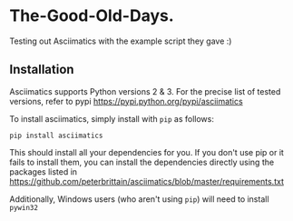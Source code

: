 # The-Good-Old-Days.
Testing out Asciimatics with the example script they gave :)



Installation
------------

Asciimatics supports Python versions 2 & 3. For the precise list of tested versions, refer to pypi <https://pypi.python.org/pypi/asciimatics>

To install asciimatics, simply install with `pip` as follows:

    pip install asciimatics

This should install all your dependencies for you.  If you don't use pip or it fails to install
them, you can install the dependencies directly using the packages listed in https://github.com/peterbrittain/asciimatics/blob/master/requirements.txt

Additionally, Windows users (who aren't using `pip`) will need to install `pywin32`
